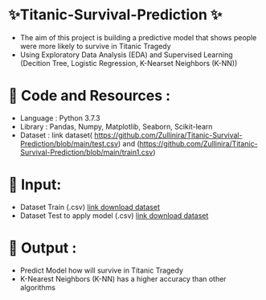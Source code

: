#  ✨Titanic-Survival-Prediction ✨
  - The aim of this project is building a predictive model that shows people were more likely to survive in Titanic Tragedy
  - Using Exploratory Data Analysis (EDA) and Supervised Learning (Decition Tree, Logistic Regression, K-Nearset Neighbors (K-NN))
  
# 🌟 Code and Resources :
- Language : Python 3.7.3
- Library : Pandas, Numpy, Matplotlib, Seaborn, Scikit-learn
- Dataset : link dataset( https://github.com/Zullinira/Titanic-Survival-Prediction/blob/main/test.csv) and (https://github.com/Zullinira/Titanic-Survival-Prediction/blob/main/train1.csv)

# 🌟 Input: 
  - Dataset Train (.csv) [link download dataset](https://github.com/Zullinira/Titanic-Survival-Prediction/blob/main/train1.csv)
  - Dataset Test to apply model (.csv) [link download dataset](https://github.com/Zullinira/Titanic-Survival-Prediction/blob/main/test.csv)
  
# 🌟 Output :
  - Predict Model how will survive in Titanic Tragedy
  - K-Nearest Neighbors (K-NN) has a higher accuracy than other algorithms
